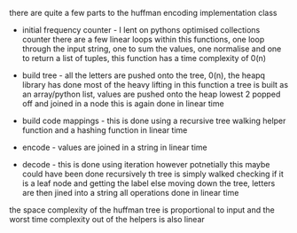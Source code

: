 there are quite a few parts to the huffman encoding implementation class

- initial frequency counter - I lent on pythons optimised collections counter there are a few linear loops within this functions, one loop through the input string, one to sum the values, one normalise and one to return a list of tuples, this function has a time complexity of 0(n)

- build tree - all the letters are pushed onto the tree, 0(n), the heapq library has done most of the heavy lifting in this function a tree is built as an array/python list, values are pushed onto the heap lowest 2 popped off and joined in a node this is again done in linear time 

- build code mappings - this is done using a recursive tree walking helper function and a hashing function in linear time

- encode - values are joined in a string in linear time 

- decode - this is done using iteration however potnetially this maybe could have been done recursively th tree is simply walked checking if it is a leaf node and getting the label else moving down the tree, letters are then jined into a string all operations done in linear time 


the space complexity of the huffman tree is proportional to input and the worst time complexity out of the helpers is also linear